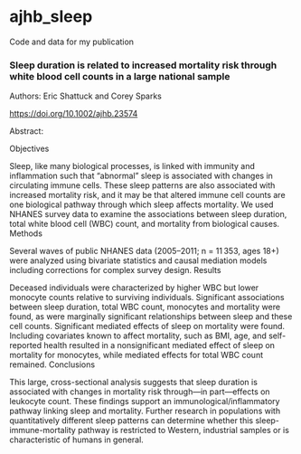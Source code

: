 # ajhb_sleep
Code and data for my publication

### Sleep duration is related to increased mortality risk through white blood cell counts in a large national sample

Authors: Eric Shattuck and Corey Sparks

<https://doi.org/10.1002/ajhb.23574>

Abstract:

Objectives

Sleep, like many biological processes, is linked with immunity and inflammation such that “abnormal” sleep is associated with changes in circulating immune cells. These sleep patterns are also associated with increased mortality risk, and it may be that altered immune cell counts are one biological pathway through which sleep affects mortality. We used NHANES survey data to examine the associations between sleep duration, total white blood cell (WBC) count, and mortality from biological causes.
Methods

Several waves of public NHANES data (2005–2011; n = 11 353, ages 18+) were analyzed using bivariate statistics and causal mediation models including corrections for complex survey design.
Results

Deceased individuals were characterized by higher WBC but lower monocyte counts relative to surviving individuals. Significant associations between sleep duration, total WBC count, monocytes and mortality were found, as were marginally significant relationships between sleep and these cell counts. Significant mediated effects of sleep on mortality were found. Including covariates known to affect mortality, such as BMI, age, and self-reported health resulted in a nonsignificant mediated effect of sleep on mortality for monocytes, while mediated effects for total WBC count remained.
Conclusions

This large, cross-sectional analysis suggests that sleep duration is associated with changes in mortality risk through—in part—effects on leukocyte count. These findings support an immunological/inflammatory pathway linking sleep and mortality. Further research in populations with quantitatively different sleep patterns can determine whether this sleep-immune-mortality pathway is restricted to Western, industrial samples or is characteristic of humans in general.
